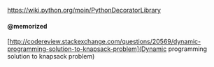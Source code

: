 https://wiki.python.org/moin/PythonDecoratorLibrary

#### @memorized
[http://codereview.stackexchange.com/questions/20569/dynamic-programming-solution-to-knapsack-problem](Dynamic programming solution to knapsack problem)
